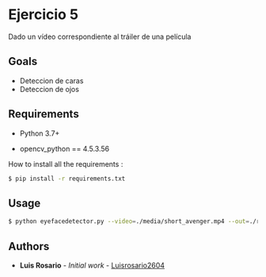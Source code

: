 # Ejercicio 5

Dado un vídeo correspondiente al tráiler de una película

## Goals

- Deteccion de caras
- Deteccion de ojos

## Requirements

* Python 3.7+

* opencv_python == 4.5.3.56

How to install all the requirements :
```bash
$ pip install -r requirements.txt
```

## Usage

```bash
$ python eyefacedetector.py --video=./media/short_avenger.mp4 --out=./result.avi
```

## Authors

* **Luis Rosario** - *Initial work* - [Luisrosario2604](https://github.com/Luisrosario2604)